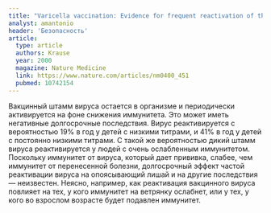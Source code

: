 ```yaml
---
title: "Varicella vaccination: Evidence for frequent reactivation of the vaccine strain in healthy children"
analyst: amantonio
header: 'Безопасность'
article:
  type: article
  authors: Krause
  year: 2000
  magazine: Nature Medicine
  link: https://www.nature.com/articles/nm0400_451
  pubmed: 10742154
---
```


Вакцинный штамм вируса остается в организме и периодически активируется на фоне снижения иммунитета. Это может иметь негативные долгосрочные последствия.
Вирус реактивируется с вероятностью 19% в год у детей с низкими титрами, и 41% в год у детей с постоянно низкими титрами. С такой же вероятностью дикий штамм вируса реактивируется у людей с очень ослабленным иммунитетом.
Поскольку иммунитет от вируса, который дает прививка, слабее, чем иммунитет от перенесенной болезни, долгосрочный эффект частой реактивации вируса на опоясывающий лишай и на другие последствия — неизвестен. Неясно, например, как реактивация вакцинного вируса повлияет на тех, у кого иммунитет на ветрянку ослабнет, или у тех, у кого во взрослом возрасте будет подавлен иммунитет.
